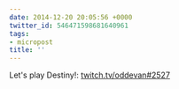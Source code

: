 ```yaml
---
date: 2014-12-20 20:05:56 +0000
twitter_id: 546471598681640961
tags:
- micropost
title: ''
---
```


Let's play Destiny!: [twitch.tv/oddevan#2527](http://www.twitch.tv/oddevan#2527)
